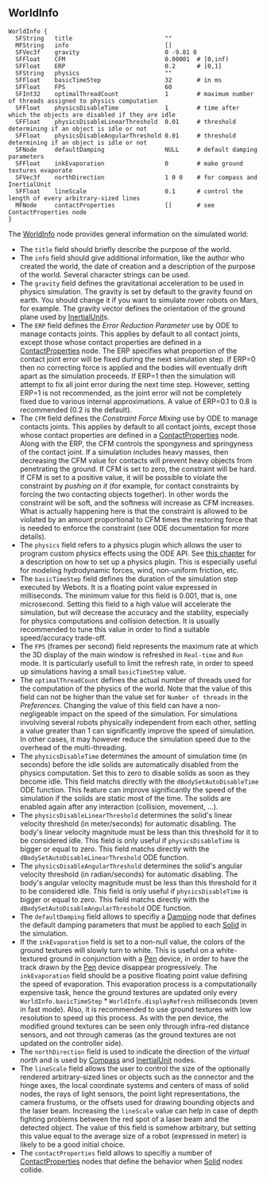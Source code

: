 ## WorldInfo

```
WorldInfo {
  SFString   title                          ""
  MFString   info                           []
  SFVec3f    gravity                        0 -9.81 0
  SFFloat    CFM                            0.00001  # [0,inf)
  SFFloat    ERP                            0.2      # [0,1]
  SFString   physics                        ""
  SFFloat    basicTimeStep                  32       # in ms
  SFFloat    FPS                            60
  SFInt32    optimalThreadCount             1        # maximum number of threads assigned to physics computation
  SFFloat    physicsDisableTime             1        # time after which the objects are disabled if they are idle
  SFFloat    physicsDisableLinearThreshold  0.01     # threshold determining if an object is idle or not
  SFFloat    physicsDisableAngularThreshold 0.01     # threshold determining if an object is idle or not
  SFNode     defaultDamping                 NULL     # default damping parameters
  SFFloat    inkEvaporation                 0        # make ground textures evaporate
  SFVec3f    northDirection                 1 0 0    # for compass and InertialUnit
  SFFloat    lineScale                      0.1      # control the length of every arbitrary-sized lines
  MFNode     contactProperties              []       # see ContactProperties node
}
```

The [WorldInfo](#worldinfo) node provides general information on the simulated
world:

- The `title` field should briefly describe the purpose of the world.
- The `info` field should give additional information, like the author who created
the world, the date of creation and a description of the purpose of the world.
Several character strings can be used.
- The `gravity` field defines the gravitational acceleration to be used in physics
simulation. The gravity is set by default to the gravity found on earth. You
should change it if you want to simulate rover robots on Mars, for example. The
gravity vector defines the orientation of the ground plane used by
[InertialUnit](#inertialunit)s.
- The `ERP` field defines the *Error Reduction Parameter* use by ODE to manage
contacts joints. This applies by default to all contact joints, except those
whose contact properties are defined in a
[ContactProperties](#contactproperties) node. The ERP specifies what proportion
of the contact joint error will be fixed during the next simulation step. If
ERP=0 then no correcting force is applied and the bodies will eventually drift
apart as the simulation proceeds. If ERP=1 then the simulation will attempt to
fix all joint error during the next time step. However, setting ERP=1 is not
recommended, as the joint error will not be completely fixed due to various
internal approximations. A value of ERP=0.1 to 0.8 is recommended (0.2 is the
default).
- The `CFM` field defines the *Constraint Force Mixing* use by ODE to manage
contacts joints. This applies by default to all contact joints, except those
whose contact properties are defined in a
[ContactProperties](#contactproperties) node. Along with the ERP, the CFM
controls the spongyness and springyness of the contact joint. If a simulation
includes heavy masses, then decreasing the CFM value for contacts will prevent
heavy objects from penetrating the ground. If CFM is set to zero, the constraint
will be hard. If CFM is set to a positive value, it will be possible to violate
the constraint by *pushing on it* (for example, for contact constraints by
forcing the two contacting objects together). In other words the constraint will
be soft, and the softness will increase as CFM increases. What is actually
happening here is that the constraint is allowed to be violated by an amount
proportional to CFM times the restoring force that is needed to enforce the
constraint (see ODE documentation for more details).
- The `physics` field refers to a physics plugin which allows the user to program
custom physics effects using the ODE API. See [this chapter](#physics-plugin)
for a description on how to set up a physics plugin. This is especially useful
for modeling hydrodynamic forces, wind, non-uniform friction, etc.
- The `basicTimeStep` field defines the duration of the simulation step executed
by Webots. It is a floating point value expressed in milliseconds. The minimum
value for this field is 0.001, that is, one microsecond. Setting this field to a
high value will accelerate the simulation, but will decrease the accuracy and
the stability, especially for physics computations and collision detection. It
is usually recommended to tune this value in order to find a suitable
speed/accuracy trade-off.
- The `FPS` (frames per second) field represents the maximum rate at which the 3D
display of the main window is refreshed in `Real-time` and `Run` mode. It is
particularly usefull to limit the refresh rate, in order to speed up simulations
having a small `basicTimeStep` value.
- The `optimalThreadCount` defines the actual number of threads used for the
computation of the physics of the world. Note that the value of this field can
not be higher than the value set for `Number of threads` in the *Preferences*.
Changing the value of this field can have a non-negligeable impact on the speed
of the simulation. For simulations involving several robots physically
independent from each other, setting a value greater than 1 can significantly
improve the speed of simulation. In other cases, it may however reduce the
simulation speed due to the overhead of the multi-threading.
- The `physicsDisableTime` determines the amount of simulation time (in seconds)
before the idle solids are automatically disabled from the physics computation.
Set this to zero to disable solids as soon as they become idle. This field
matchs directly with the `dBodySetAutoDisableTime` ODE function. This feature
can improve significantly the speed of the simulation if the solids are static
most of the time. The solids are enabled again after any interaction (collision,
movement, ...).
- The `physicsDisableLinearThreshold` determines the solid's linear velocity
threshold (in meter/seconds) for automatic disabling. The body's linear velocity
magnitude must be less than this threshold for it to be considered idle. This
field is only useful if `physicsDisableTime` is bigger or equal to zero. This
field matchs directly with the `dBodySetAutoDisableLinearThreshold` ODE
function.
- The `physicsDisableAngularThreshold` determines the solid's angular velocity
threshold (in radian/seconds) for automatic disabling. The body's angular
velocity magnitude must be less than this threshold for it to be considered
idle. This field is only useful if `physicsDisableTime` is bigger or equal to
zero. This field matchs directly with the `dBodySetAutoDisableAngularThreshold`
ODE function.
- The `defaultDamping` field allows to specifiy a [Damping](#damping) node that
defines the default damping parameters that must be applied to each
[Solid](#solid) in the simulation.
- If the `inkEvaporation` field is set to a non-null value, the colors of the
ground textures will slowly turn to white. This is useful on a white-textured
ground in conjunction with a [Pen](#pen) device, in order to have the track
drawn by the [Pen](#pen) device disappear progressively. The `inkEvaporation`
field should be a positive floating point value defining the speed of
evaporation. This evaporation process is a computationally expensive task, hence
the ground textures are updated only every `WorldInfo.basicTimeStep` *
`WorldInfo.displayRefresh` milliseconds (even in fast mode). Also, it is
recommended to use ground textures with low resolution to speed up this process.
As with the pen device, the modified ground textures can be seen only through
infra-red distance sensors, and not through cameras (as the ground textures are
not updated on the controller side).
- The `northDirection` field is used to indicate the direction of the *virtual
north* and is used by [Compass](#compass) and [InertialUnit](#inertialunit)
nodes.
- The `lineScale` field allows the user to control the size of the optionally
rendered arbitrary-sized lines or objects such as the connector and the hinge
axes, the local coordinate systems and centers of mass of solid nodes, the rays
of light sensors, the point light representations, the camera frustums, or the
offsets used for drawing bounding objects and the laser beam. Increasing the
`lineScale` value can help in case of depth fighting problems between the red
spot of a laser beam and the detected object. The value of this field is somehow
arbitrary, but setting this value equal to the average size of a robot
(expressed in meter) is likely to be a good initial choice.
- The `contactProperties` field allows to specifiy a number of
[ContactProperties](#contactproperties) nodes that define the behavior when
[Solid](#solid) nodes collide.

